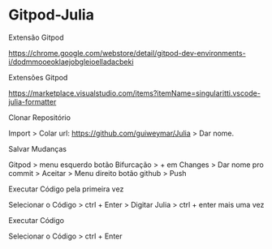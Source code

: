 # Gitpod-Julia

Extensão Gitpod

https://chrome.google.com/webstore/detail/gitpod-dev-environments-i/dodmmooeoklaejobgleioelladacbeki

Extensões Gitpod

https://marketplace.visualstudio.com/items?itemName=singularitti.vscode-julia-formatter

Clonar Repositório

Import > Colar url: https://github.com/guiweymar/Julia > Dar nome.

Salvar Mudanças

Gitpod > menu esquerdo botão Bifurcação > + em Changes > Dar nome pro commit > Aceitar > Menu direito botão github > Push

Executar Código pela primeira vez

Selecionar o Código > ctrl + Enter > Digitar Julia > ctrl + enter mais uma vez

Executar Código

Selecionar o Código > ctrl + Enter
